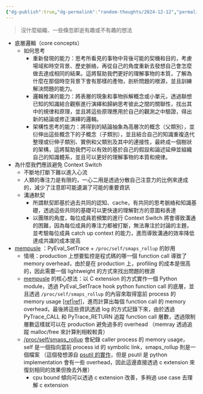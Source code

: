 ```yaml
---
{"dg-publish":true,"dg-permalink":"random-thoughts/2024-12-12","permalink":"/random-thoughts/2024-12-12/","title":"Random Thoughts","tags":["knowledge","Python"]}
---
```


> 沒什麼組織、一些倏忽即逝有趣或不有趣的想法

- 底層邏輯（core concepts）
  - 如何思考
    - 重新發現的能力：思考所看見的事物中背後可能的契機和目的，考慮場域和時空背景、歷史脈絡，再從自己的角度重新去發想自己會怎麼做去達成相同的結果。這將幫助我們更好的理解事物的本質，了解為什麼在那個時空背景下會有那樣的產物，剖析問題的根源，並且訓練解決問題的能力。
    - 邏輯推演的能力：將表層的現象和事物拆解概念或小單元，透過聯想已知的知識結合觀察進行演繹和歸納思考彼此之間的關聯性，找出其中的規律和原理，並且將這些原理應用於自己的觀測之中驗證，得出新的結論或修正演繹的邏輯。
    - 架構性思考的能力：將得到的結論抽象為高層次的概念（父類別），並衍伸出這些概念下的子概念（子類別），並且結合自己的知識重複迭代整理或衍伸子類別、實例和父類別及其中的連接性，最終成一個樹狀的架構，這將幫助我們可以有效的基於自己的假設和論述延伸並組織自己的知識體系，並且可以更好的理解事物的本質和規律。
- 為什麼我們應該避免 Context Switch
  - 不斷地打斷下難以進入心流
  - 人類的專注力是有限的，一心二用是透過分散自己注意力的比例來達成的，減少了注意即可能遺漏了可能的重要資訊
  - 溝通默契
    - 所謂默契即基於過去共同的認知、cache，有共同的思考脈絡和知識基礎，透過這些共同的基礎可以更快速的理解對方的意圖和表達
    - 以團隊的角度，每位成員若頻繁的進行 Context Switch 將會導致溝通的困難，因為每位成員的專注力都被打斷，無法專注於討論的主題，並考驗每位成員 catch up context 的能力，進而導致溝通的效率降低達成共識的成本提高
- [mempusle](https://github.com/danchen6/mempulse/tree/main) ：PyEval_SetTrace + `/proc/self/smaps_rollup` 的妙用
  - 情境：production 上想要監控是程式碼的哪一個 function call 導致了 memory overhead，由於是在 production 上，profiling 的成本是很高的，因此需要一個 lightweight 的方式來找出問題的根源
  - [mempusle](https://github.com/danchen6/mempulse/tree/main) 的核心想法：以 C extension 的方式實作一個 Python module，透過 PyEval_SetTrace hook python function call 的底層，並且透過 `/proc/self/smaps_rollup` 的內容來取得當前 process 的 memory usage [[ref\|ref]](https://github.com/danchen6/mempulse/blob/main/mempulse/ext/tracer.c#L65)，進而計算出每個 function call 的 memory overhead，最後將這些資訊透過 log 的方式記錄下來，由於透過 PyTrace_CALL 和 PyTrace_RETURN 追蹤 function call 層數，透過限制層數這樣就可以在 production 避免過多的 overhead （memray 透過追蹤 malloc/free 來計算則相較較貴）
  - [/proc/self/smaps_rollup](https://www.kernel.org/doc/Documentation/ABI/testing/procfs-smaps_rollup) 會紀錄 caller process 的 memory usage，self 是一個指向當前 process id 的 symbolic link，smaps_rollup 則是一個檔案 （這個發想源自 [psutil 的實作](https://github.com/giampaolo/psutil/blob/13a336bd6e19f00999b52f83a0a7cf1d7dcf03de/psutil/_pslinux.py#L1988)，但是 psutil 是 python implementation 會有一些 overhead，因此這邊直接透過 c extension 來復刻相同的效果但換去外層）
    - cpu bound 傾向可以透過 c extension 改善，多夠過 use case 去理解 c extension